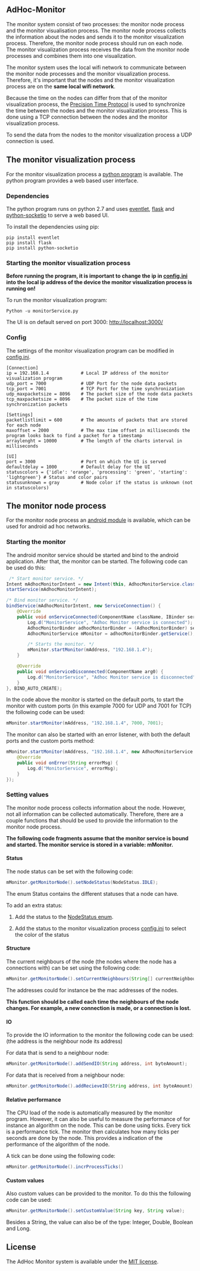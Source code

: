 AdHoc-Monitor
-------------------------

The monitor system consist of two processes: the monitor node process and the monitor visualisation process. The monitor node process collects the information about the nodes and sends it to the monitor visualization process. Therefore, the monitor node process should run on each node. The monitor visualization process receives the data from the monitor node processes and combines them into one visualization. 

The monitor system uses the local wifi network to communicate between the monitor node processes and the monitor visualization process. Therefore, it's important that the nodes and the monitor visualization process are on the __same local wifi network__.

Because the time on the nodes can differ from that of the monitor visualization process, the [Precision Time Protocol](https://en.wikipedia.org/wiki/Precision_Time_Protocol) is used to synchronize the time between the nodes and the monitor visualization process. This is done using a TCP connection between the nodes and the monitor visualization process.

To send the data from the nodes to the monitor visualization process a UDP connection is used.

The monitor visualization process  
-------------------------------------
For the monitor visualization process a [python program](monitor-program) is available. The python program provides a web based user interface.

### Dependencies
The python program runs on python 2.7 and uses [eventlet](https://github.com/eventlet/eventlet), [flask](http://flask.pocoo.org/) and [python-socketio](https://github.com/miguelgrinberg/python-socketio) to serve a web based UI.

To install the dependencies using pip:
```
pip install eventlet
pip install flask
pip install python-socketio
```

### Starting the monitor visualization process 
__Before running the program, it is important to change the ip in [config.ini](monitor-program/config.ini) into the local ip address of the device the monitor visualization process is running on!__

To run the monitor visualization program:
```
Python -u monitorService.py
```

The UI is on default served on port 3000: [http://localhost:3000/](http://localhost:3000/)

### Config
The settings of the monitor visualization program can be modified in [config.ini](monitor-program/config.ini).

```
[Connection]
ip = 192.168.1.4            # Local IP address of the monitor visualization program
udp_port = 7000             # UDP Port for the node data packets
tcp_port = 7001             # TCP Port for the time synchronization
udp_maxpacketsize = 8096    # The packet size of the node data packets
tcp_maxpacketsize = 8096    # The packet size of the time synchronization packets

[Settings]
packetlistlimit = 600       # The amounts of packets that are stored for each node
maxoffset = 2000            # The max time offset in milliseconds the program looks back to find a packet for a timestamp
arraylenght = 10000         # The length of the charts interval in milliseconds

[UI]
port = 3000                 # Port on which the UI is served
defaultdelay = 1000         # Default delay for the UI
statuscolors = {'idle': 'orange', 'processing': 'green', 'starting': 'lightgreen'} # Status and color pairs
statusunknown = gray        # Node color if the status is unknown (not in statuscolors)
```

The monitor node process
-----------------------------
For the monitor node process an [android module](adhocmonitor) is available, which can be used for android ad hoc networks. 

### Starting the monitor
The android monitor service should be started and bind to the android application. After that, the monitor can be started. 
The following code can be used do this:
```java
 /* Start monitor service. */
Intent mAdhocMonitorIntent = new Intent(this, AdhocMonitorService.class);
startService(mAdhocMonitorIntent);

/* Bind monitor service. */
bindService(mAdhocMonitorIntent, new ServiceConnection() {
    @Override
    public void onServiceConnected(ComponentName className, IBinder service) {
        Log.d("MonitorService", "Adhoc Monitor service is connected");
        AdhocMonitorBinder adhocMonitorBinder = (AdhocMonitorBinder) service;
        AdhocMonitorService mMonitor = adhocMonitorBinder.getService();

        /* Starts the monitor. */
        mMonitor.startMonitor(mAddress, "192.168.1.4");
    }

    @Override
    public void onServiceDisconnected(ComponentName arg0) {
        Log.d("MonitorService", "Adhoc Monitor service is disconnected");
    }
}, BIND_AUTO_CREATE);
```

In the code above the monitor is started on the default ports, to start the monitor with custom ports (in this example 7000 for UDP and 7001 for TCP) the following code can be used:
```java
mMonitor.startMonitor(mAddress, "192.168.1.4", 7000, 7001);
```

The monitor can also be started with an error listener, with both the default ports and the custom ports method:
```java
mMonitor.startMonitor(mAddress, "192.168.1.4", new AdhocMonitorService.MonitorErrorListener() {
    @Override
    public void onError(String errorMsg) {
        Log.d("MonitorService", errorMsg);
    }
});
```

### Setting values
The monitor node process collects information about the node. However, not all information can be collected automatically. Therefore, there are a couple functions that should be used to provide the information to the monitor node process. 

__The following code fragments assume that the monitor service is bound and started. The monitor service is stored in a variable: mMonitor.__
#### Status
The node status can be set with the following code:
```java
mMonitor.getMonitorNode().setNodeStatus(NodeStatus.IDLE);
```

The enum Status contains the different statuses that a node can have. 

To add an extra status:

1. Add the status to the [NodeStatus enum](adhocmonitor/src/main/java/nl/erlkdev/adhocmonitor/NodeStatus.java). 

2. Add the status to the monitor visualization process [config.ini](monitor-program/config.ini) to select the color of the status 


#### Structure
The current neighbours of the node (the nodes where the node has a connections with) can be set using the following code:

```java
mMonitor.getMonitorNode().setCurrentNeighbours(String[] currentNeighbours);
```

The addresses could for instance be the mac addresses of the nodes.

__This function should be called each time the neighbours of the node changes. For example, a new connection is made, or a connection is lost.__


#### IO
To provide the IO information to the monitor the following code can be used:
(the address is the neighbour node its address)

For data that is send to a neighbour node:
```java
mMonitor.getMonitorNode().addSendIO(String address, int byteAmount);
```

For data that is received from a neighbour node:
```java
mMonitor.getMonitorNode().addRecieveIO(String address, int byteAmount);
```
#### Relative performance
The CPU load of the node is automatically measured by the monitor program. However, it can also be useful to measure the performance of for instance an algorithm on the node. This can be done using ticks. Every tick is a performance tick. The monitor then calculates how many ticks per seconds are done by the node. This provides a indication of the performance of the algorithm of the node.

A tick can be done using the following code:
```java
mMonitor.getMonitorNode().incrProcessTicks()
```

#### Custom values
Also custom values can be provided to the monitor. To do this the following code can be used:
```java
mMonitor.getMonitorNode().setCustomValue(String key, String value);
```
Besides a String, the value can also be of the type: Integer, Double, Boolean and Long.

License
-------

The AdHoc Monitor system is available under the [MIT license](LICENSE).

